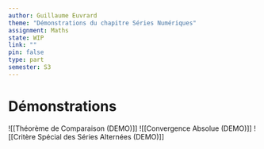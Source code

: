 ```yaml
---
author: Guillaume Euvrard
theme: "Démonstrations du chapitre Séries Numériques"
assignment: Maths
state: WIP
link: ""
pin: false
type: part
semester: S3
---
```


# Démonstrations

![[Théorème de Comparaison (DEMO)]]
![[Convergence Absolue (DEMO)]]
![[Critère Spécial des Séries Alternées (DEMO)]]